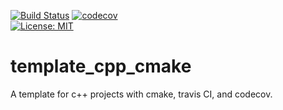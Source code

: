 [![Build Status](https://travis-ci.com/temken/template_cpp_cmake.svg?branch=master)](https://travis-ci.com/temken/template_cpp_cmake)
[![codecov](https://codecov.io/gh/temken/template_cpp_cmake/branch/dev/graph/badge.svg)](https://codecov.io/gh/temken/template_cpp_cmake)	
[![License: MIT](https://img.shields.io/badge/License-MIT-blue.svg)](https://opensource.org/licenses/MIT)

# template_cpp_cmake
A template for c++ projects with cmake, travis CI, and codecov.
